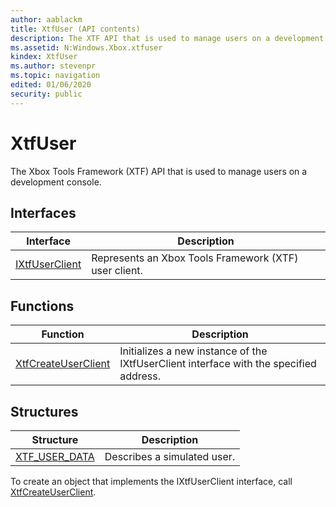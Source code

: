 ```yaml
---
author: aablackm
title: XtfUser (API contents)
description: The XTF API that is used to manage users on a development console.
ms.assetid: N:Windows.Xbox.xtfuser
kindex: XtfUser
ms.author: stevenpr
ms.topic: navigation
edited: 01/06/2020
security: public
---
```


# XtfUser


The Xbox Tools Framework (XTF) API that is used to manage users on a development console.   

<a id="interfacesSection"></a>



  
## Interfaces  
  
| Interface | Description |  
| --- | --- |  
| [IXtfUserClient](classes/IXtfUserClient/ixtfuserclient-xtfuser-xbox-windows-t.md) | Represents an Xbox Tools Framework (XTF) user client. |  
  
## Functions  
  
| Function | Description |  
| --- | --- |  
| [XtfCreateUserClient](methods/xtfcreateuserclient-xtfuser-xbox-windows-m.md) | Initializes a new instance of the IXtfUserClient interface with the specified address. |  
  
## Structures  
  
| Structure | Description |  
| --- | --- |  
| [XTF_USER_DATA](structures/XTF_USER_DATA-xtfuser-xbox-windows-t.md) | Describes a simulated user. |  
  


To create an object that implements the IXtfUserClient interface, call [XtfCreateUserClient](methods/xtfcreateuserclient-xtfuser-xbox-windows-m.md).   